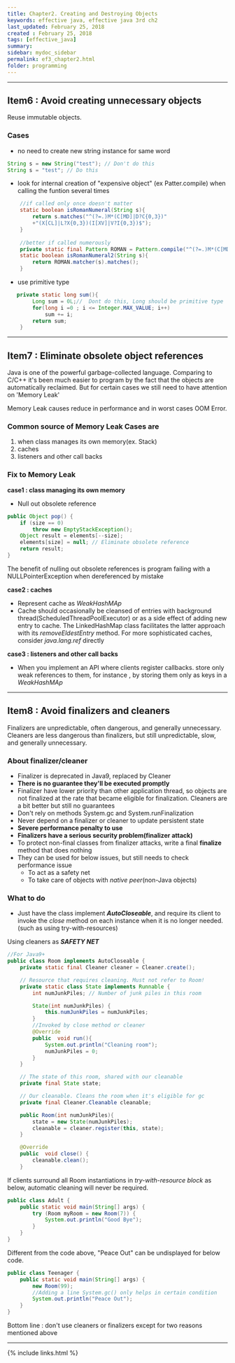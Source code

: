 ```yaml
---
title: Chapter2. Creating and Destroying Objects
keywords: effective java, effective java 3rd ch2 
last_updated: February 25, 2018
created : February 25, 2018
tags: [effective_java]
summary:
sidebar: mydoc_sidebar
permalink: ef3_chapter2.html
folder: programming
---
```


***
## Item6 : Avoid creating unnecessary objects

Reuse immutable objects.

### Cases

* no need to create new string instance for same word 
````java
String s = new String("test"); // Don't do this
String s = "test"; // Do this
````

* look for internal creation of "expensive object" (ex Patter.compile) when calling the funtion several times 
````java
    //if called only once doesn't matter
    static boolean isRomanNumeral(String s){
        return s.matches("^(?=.)M*(C[MD]|D?C{0,3})"
        +"(X[CL]|L?X{0,3})(I[XV]|V?I{0,3})$");
    } 
    
    //better if called numerously
    private static final Pattern ROMAN = Pattern.compile("^(?=.)M*(C[MD]|D?C{0,3})" +"(X[CL]|L?X{0,3})(I[XV]|V?I{0,3})$");
    static boolean isRomanNumeral2(String s){
        return ROMAN.matcher(s).matches();
    }
````

* use primitive type
````java
   private static long sum(){
        Long sum = 0L;//  Dont do this, Long should be primitive type
        for(long i =0 ; i <= Integer.MAX_VALUE; i++)
            sum += i;
        return sum;
    }
````

***
## Item7 : Eliminate obsolete object references
 
Java is one of the powerful garbage-collected language.
Comparing to C/C++ it's been much easier to program by the fact that the objects are automatically reclaimed.
But for certain cases we still need to have attention on 'Memory Leak'

Memory Leak causes reduce in performance and in worst cases OOM Error.

### Common source of Memory Leak Cases are
1. when class manages its own memory(ex. Stack)
2. caches
3. listeners and other call backs


### Fix to Memory Leak 

**case1 : class managing its own memory**

* Null out obsolete reference  
````java
public Object pop() {
    if (size == 0)
        throw new EmptyStackException();
    Object result = elements[--size];
    elements[size] = null; // Eliminate obsolete reference
    return result;
}
````
The benefit of nulling out obsolete references is
program failing with a NULLPointerException when dereferenced by mistake
 
**case2 : caches**
* Represent cache as *WeakHashMAp* 
* Cache should occasionally be cleansed of entries with background thread(ScheduledThreadPoolExecutor) or as a side effect of adding new entry to cache.
The LinkedHashMap class facilitates the latter approach with its *removeEldestEntry* method. For more sophisticated caches, consider *java.lang.ref* directly

**case3 : listeners and other call backs** 
* When you implement an API where clients register callbacks.
store only weak references to them, for instance , by storing them only as keys in a *WeakHashMAp*

***
## Item8 : Avoid finalizers and cleaners

Finalizers are unpredictable, often dangerous, and generally unnecessary.
Cleaners are less dangerous than finalizers, but still unpredictable, slow, and generally unnecessary.

### About finalizer/cleaner
 - Finalizer is deprecated in Java9, replaced by Cleaner
 - **There is no guarantee they'll be executed promptly**
 - Finalizer have lower priority than other application thread, so objects are not finalized at the rate that became eligible for finalization.
 Cleaners are a bit better but still no guarantees
 - Don't rely on methods System.gc and System.runFinalization 
 - Never depend on a finalizer or cleaner to update persistent state
 - **Severe performance penalty to use**
 - **Finalizers have a serious security problem(finalizer attack)**
 - To protect non-final classes from finalizer attacks, write a final **finalize** method that does nothing
 - They can be used for below issues, but still needs to check performance issue
   - To act as a safety net
   - To take care of objects with *native peer*(non-Java objects)
  
### What to do
 - Just have the class implement ***AutoCloseable***, and require its client to invoke the *close* method on each instance when it is no longer needed.
 (such as using try-with-resources)
 
Using cleaners as ***SAFETY NET***
````java
//For Java9+
public class Room implements AutoCloseable {
    private static final Cleaner cleaner = Cleaner.create();

    // Resource that requires cleaning. Must not refer to Room!
    private static class State implements Runnable {
        int numJunkPiles; // Number of junk piles in this room

        State(int numJunkPiles) {
            this.numJunkPiles = numJunkPiles;
        }
        //Invoked by close method or cleaner
        @Override
        public  void run(){
            System.out.println("Cleaning room");
            numJunkPiles = 0;
        }
    }

    // The state of this room, shared with our cleanable
    private final State state;

    // Our cleanable. Cleans the room when it's eligible for gc
    private final Cleaner.Cleanable cleanable;

    public Room(int numJunkPiles){
        state = new State(numJunkPiles);
        cleanable = cleaner.register(this, state);
    }

    @Override
    public  void close() {
        cleanable.clean();
    }
````

If clients surround all Room instantiations in *try-with-resource block* as below,
automatic cleaning will never be required.
````java
public class Adult {
    public static void main(String[] args) {
        try (Room myRoom = new Room(7)) {
            System.out.println("Good Bye");
        }
    }
}
````

Different from the code above, "Peace Out" can be undisplayed for below code.
````java
public class Teenager {
    public static void main(String[] args) {
        new Room(99);
        //Adding a line System.gc() only helps in certain condition
        System.out.println("Peace Out");
    }
}
````

Bottom line : don't use cleaners or finalizers except for two reasons mentioned above
*** 
 
{% include links.html %}

